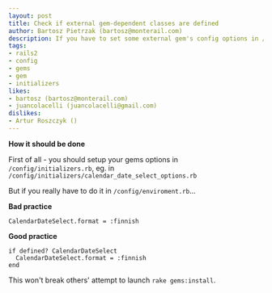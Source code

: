 ```yaml
---
layout: post
title: Check if external gem-dependent classes are defined 
author: Bartosz Pietrzak (bartosz@monterail.com)
description: If you have to set some external gem's config options in /config/enviroment.rb, contain it within `if defined?` block
tags:
- rails2
- config
- gems
- gem
- initializers
likes:
- bartosz (bartosz@monterail.com)
- juancolacelli (juancolacelli@gmail.com)
dislikes:
- Artur Roszczyk ()
---
```

**How it should be done**

First of all - you should setup your gems options in `/config/initializers.rb`, eg. in `/config/initializers/calendar_date_select_options.rb`

But if you really have to do it in `/config/enviroment.rb`...

**Bad practice**

    CalendarDateSelect.format = :finnish

**Good practice**

    if defined? CalendarDateSelect
      CalendarDateSelect.format = :finnish
    end

This won't break others' attempt to launch `rake gems:install`.


